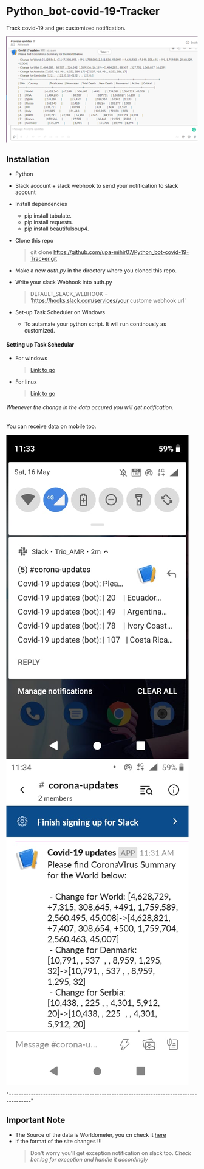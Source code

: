 # Python_bot-covid-19-Tracker
Track covid-19 and get customized notification.


![Start](https://github.com/upa-mihir07/Python_bot-covid-19-Tracker/blob/master/Screenshot%20(958).png)

## Installation
* Python
* Slack account + slack webhook to send your notification to slack account
* Install dependencies 
  - pip install tabulate.
  - pip install requests.
  - pip install beautifulsoup4.
  
* Clone this repo
  > git clone https://github.com/upa-mihir07/Python_bot-covid-19-Tracker.git

* Make a new *auth.py* in the directory where you cloned this repo.
* Write your slack Webhook into auth.py
  > DEFAULT_SLACK_WEBHOOK = 'https://hooks.slack.com/services/your custome webhook url'

* Set-up Task Scheduler on Windows
  - To autamate your python script. It will run continously as customized. 
  
  
#### Setting up Task Schedular
* For windows 
  > [Link to go](https://towardsdatascience.com/automate-your-python-scripts-with-task-scheduler-661d0a40b279)
* For linux
  > [Link to go](https://www.howtogeek.com/101288/how-to-schedule-tasks-on-linux-an-introduction-to-crontab-files/)
###### Whenever the change in the data occured you will get notification.
You can receive data on mobile too.

![Start](https://github.com/upa-mihir07/Python_bot-covid-19-Tracker/blob/master/noti.jpeg)
![Start](https://github.com/upa-mihir07/Python_bot-covid-19-Tracker/blob/master/noti2.jpeg)



"---------------------------------------------------------------------------------------"

## Important Note
  * The Source of the data is Worldometer, you cn check it [here](https://www.worldometers.info/coronavirus/#countries)
  * If the format of the site changes !!!
    > Don't worry you'll get exception notification on slack too. *Check bot.log for exception and handle it accordingly*
  
